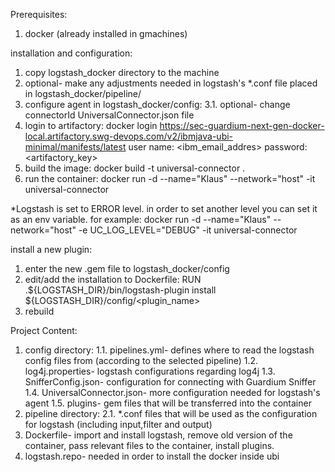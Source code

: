 Prerequisites:
1. docker (already installed in gmachines)


installation and configuration:
1. copy logstash_docker directory to the machine
2. optional- make any adjustments needed in logstash's *.conf file placed in logstash_docker/pipeline/
3. configure agent in logstash_docker/config:
    3.1. optional- change connectorId UniversalConnector.json file
4. login to artifactory:
    docker login  https://sec-guardium-next-gen-docker-local.artifactory.swg-devops.com/v2/ibmjava-ubi-minimal/manifests/latest
    user name: <ibm_email_addres>
    password: <artifactory_key> 
5. build the image: docker build -t universal-connector .
6. run the container: docker run -d --name="Klaus" --network="host" -it universal-connector

*Logstash is set to ERROR level. in order to set another level you can set it as an env variable. for example:
 docker run -d --name="Klaus" --network="host" -e UC_LOG_LEVEL="DEBUG" -it universal-connector

install a new plugin:
1. enter the new .gem file to logstash_docker/config
2. edit/add the installation to Dockerfile:
    RUN .${LOGSTASH_DIR}/bin/logstash-plugin install ${LOGSTASH_DIR}/config/<plugin_name>
3. rebuild


Project Content:
1. config directory:
	1.1. pipelines.yml- defines where to read the logstash config files from (according to the selected pipeline)
	1.2. log4j.properties- logstash configurations regarding log4j
	1.3. SnifferConfig.json- configuration for connecting with Guardium Sniffer
	1.4. UniversalConnector.json- more configuration needed for logstash's agent
	1.5. plugins- gem files that will be transferred into the container
2. pipeline directory:
	2.1. *.conf files that will be used as the configuration for logstash (including input,filter and output)
3. Dockerfile- import and install logstash, remove old version of the container, pass relevant files to the container, install plugins.
5. logstash.repo- needed in order to install the docker inside ubi